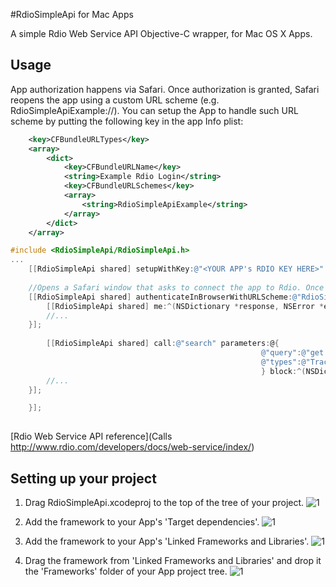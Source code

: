 
#RdioSimpleApi for Mac Apps

A simple Rdio Web Service API Objective-C wrapper, for Mac OS X Apps.


## Usage

App authorization happens via Safari. Once authorization is granted, Safari reopens the app using a custom URL scheme (e.g. RdioSimpleApiExample://). You can setup the App to handle such URL scheme by putting the following key in the app Info plist:

```xml
	<key>CFBundleURLTypes</key>
	<array>
		<dict>
            <key>CFBundleURLName</key>
            <string>Example Rdio Login</string>
            <key>CFBundleURLSchemes</key>
            <array>
                <string>RdioSimpleApiExample</string>
            </array>
        </dict>
	</array>
```
 

```objective-c
#include <RdioSimpleApi/RdioSimpleApi.h>
... 	
 	[[RdioSimpleApi shared] setupWithKey:@"<YOUR APP's RDIO KEY HERE>" andSecret:@"<YOUR APP SECRET HERE>"];
    
    //Opens a Safari window that asks to connect the app to Rdio. Once authorization is granted, Safari reopens the app using the URL scheme RdioSimpleApiExample://.
    [[RdioSimpleApi shared] authenticateInBrowserWithURLScheme:@"RdioSimpleApiExample" block:^(RdioSimpleApi *api, NSError *error) {
        [[RdioSimpleApi shared] me:^(NSDictionary *response, NSError *error) {
        //...
    }];
    
    	[[RdioSimpleApi shared] call:@"search" parameters:@{
                                                        @"query":@"get lucky",
                                                        @"types":@"Track"
                                                        } block:^(NSDictionary *response, NSError *error) {
        //...
    }];

    }];
    
```

[Rdio Web Service API reference](Calls http://www.rdio.com/developers/docs/web-service/index/)


##

## Setting up your project


1. Drag RdioSimpleApi.xcodeproj to the top of the tree of your project.
![1](https://github.com/redsh/RdioSimpleApi/raw/master/Doc/add_proj.png)

2. Add the framework to your App's 'Target dependencies'.
![1](https://github.com/redsh/RdioSimpleApi/raw/master/Doc/add_dep.png)

3. Add the framework to your App's 'Linked Frameworks and Libraries'.
![1](https://github.com/redsh/RdioSimpleApi/raw/master/Doc/add_link.png)
 
4. Drag the framework from 'Linked Frameworks and Libraries' and drop it the 'Frameworks' folder of your App project tree.
![1](https://github.com/redsh/RdioSimpleApi/raw/master/Doc/drag_link.png)





